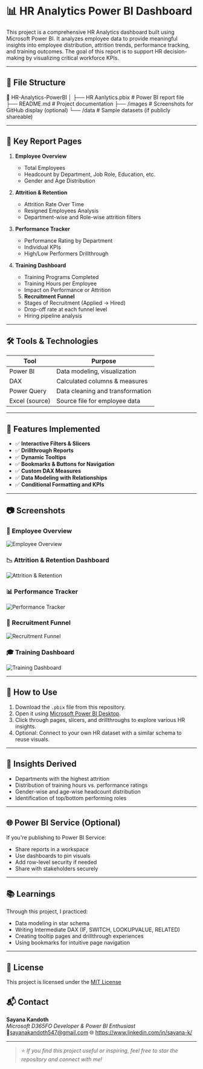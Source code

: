 # 📊 HR Analytics Power BI Dashboard

This project is a comprehensive HR Analytics dashboard built using Microsoft Power BI. It analyzes employee data to provide meaningful insights into employee distribution, attrition trends, performance tracking, and training outcomes. The goal of this report is to support HR decision-making by visualizing critical workforce KPIs.

---

## 📁 File Structure

📂 HR-Analytics-PowerBI
│
├── HR Aanlytics.pbix # Power BI report file
├── README.md # Project documentation
├── /images # Screenshots for GitHub display (optional)
└── /data # Sample datasets (if publicly shareable)

---

## 🧾 Key Report Pages

1. **Employee Overview**
   - Total Employees
   - Headcount by Department, Job Role, Education, etc.
   - Gender and Age Distribution

2. **Attrition & Retention**
   - Attrition Rate Over Time
   - Resigned Employees Analysis
   - Department-wise and Role-wise attrition filters

3. **Performance Tracker**
   - Performance Rating by Department
   - Individual KPIs
   - High/Low Performers Drillthrough

4. **Training Dashboard**
   - Training Programs Completed
   - Training Hours per Employee
   - Impact on Performance or Attrition

   5. **Recruitment Funnel**
   - Stages of Recruitment (Applied → Hired)
   - Drop-off rate at each funnel level
   - Hiring pipeline analysis


---

## 🛠️ Tools & Technologies

| Tool           | Purpose                                |
|----------------|----------------------------------------|
| Power BI       | Data modeling, visualization           |
| DAX            | Calculated columns & measures          |
| Power Query    | Data cleaning and transformation       |
| Excel (source) | Source file for employee data          |

---

## 📌 Features Implemented

- ✅ **Interactive Filters & Slicers**
- ✅ **Drillthrough Reports**
- ✅ **Dynamic Tooltips**
- ✅ **Bookmarks & Buttons for Navigation**
- ✅ **Custom DAX Measures**
- ✅ **Data Modeling with Relationships**
- ✅ **Conditional Formatting and KPIs**

---

## 📷 Screenshots

### 👤 Employee Overview
![Employee Overview](images/Employee%20Overview.png)

### 📉 Attrition & Retention Dashboard
![Attrition & Retention](images/Attrition%20%26%20Retention%20Dashboard.png)

### 📊 Performance Tracker
![Performance Tracker](images/Performance%20Tracker.png)

### 🧲 Recruitment Funnel
![Recruitment Funnel](images/Recruitment%20Funnel.png)

### 🎓 Training Dashboard
![Training Dashboard](images/Training%20Dashboard.png)



---

## 🚀 How to Use

1. Download the `.pbix` file from this repository.
2. Open it using [Microsoft Power BI Desktop](https://powerbi.microsoft.com/en-us/desktop/).
3. Click through pages, slicers, and drillthroughs to explore various HR insights.
4. Optional: Connect to your own HR dataset with a similar schema to reuse visuals.

---

## 🧠 Insights Derived

- Departments with the highest attrition
- Distribution of training hours vs. performance ratings
- Gender-wise and age-wise headcount distribution
- Identification of top/bottom performing roles

---

## 🌐 Power BI Service (Optional)

If you're publishing to Power BI Service:

- Share reports in a workspace
- Use dashboards to pin visuals
- Add row-level security if needed
- Share with stakeholders securely

---

## 📚 Learnings

Through this project, I practiced:

- Data modeling in star schema
- Writing Intermediate DAX (IF, SWITCH, LOOKUPVALUE, RELATED)
- Creating tooltip pages and drillthrough experiences
- Using bookmarks for intuitive page navigation

---

## 📄 License

This project is licensed under the [MIT License](LICENSE)


## 📬 Contact

**Sayana Kandoth**  
*Microsoft D365FO Developer & Power BI Enthusiast*  
📧sayanakandoth547@gmail.com
🌐 https://www.linkedin.com/in/sayana-k/  


---

> ⭐ *If you find this project useful or inspiring, feel free to star the repository and connect with me!*


